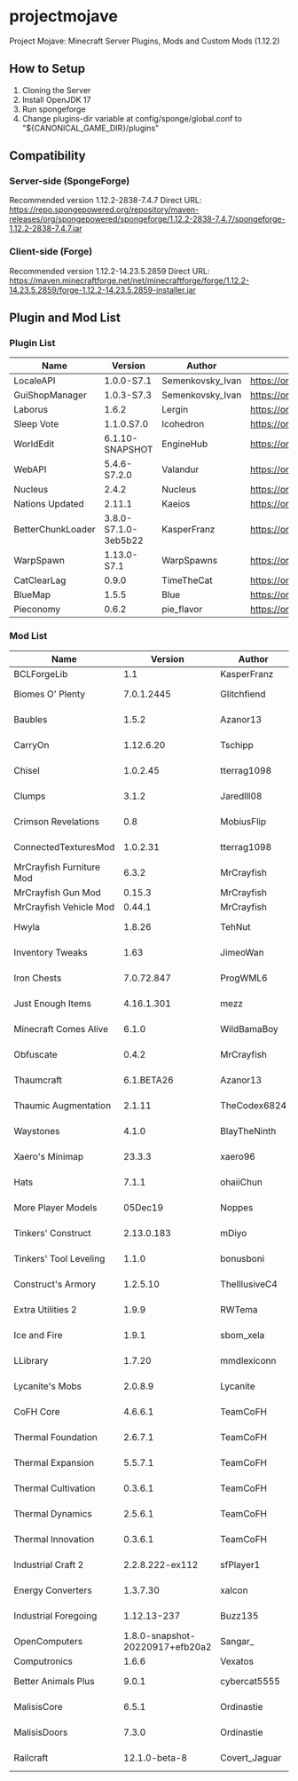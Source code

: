 # projectmojave
Project Mojave: Minecraft Server Plugins, Mods and Custom Mods (1.12.2)

## How to Setup
1. Cloning the Server
2. Install OpenJDK 17
3. Run spongeforge
4. Change plugins-dir variable at config/sponge/global.conf to "${CANONICAL_GAME_DIR}/plugins"

## Compatibility
### Server-side (SpongeForge)
Recommended version 1.12.2-2838-7.4.7
Direct URL: https://repo.spongepowered.org/repository/maven-releases/org/spongepowered/spongeforge/1.12.2-2838-7.4.7/spongeforge-1.12.2-2838-7.4.7.jar
### Client-side (Forge)
Recommended version 1.12.2-14.23.5.2859 
Direct URL: https://maven.minecraftforge.net/net/minecraftforge/forge/1.12.2-14.23.5.2859/forge-1.12.2-14.23.5.2859-installer.jar

## Plugin and Mod List
### Plugin List
| Name                      | Version                         | Author           | URL                                                                    |
| ------------------------- | ------------------------------- | ---------------- | ---------------------------------------------------------------------- |
| LocaleAPI                 | 1.0.0-S7.1                      | Semenkovsky_Ivan | https://ore.spongepowered.org/Semenkovsky_Ivan/LocaleAPI               |
| GuiShopManager            | 1.0.3-S7.3                      | Semenkovsky_Ivan | https://ore.spongepowered.org/Semenkovsky_Ivan/GuiShopManager          |
| Laborus                   | 1.6.2                           | Lergin           | https://ore.spongepowered.org/Lergin/Laborus                           |
| Sleep Vote                | 1.1.0.S7.0                      | Icohedron        | https://ore.spongepowered.org/Icohedron/Sleep-Vote                     |
| WorldEdit                 | 6.1.10-SNAPSHOT                 | EngineHub        | https://ore.spongepowered.org/EngineHub/WorldEdit                      |
| WebAPI                    | 5.4.6-S7.2.0                    | Valandur         | https://ore.spongepowered.org/Valandur/Web-API                         |
| Nucleus                   | 2.4.2                           | Nucleus          | https://ore.spongepowered.org/Nucleus/Nucleus                          |
| Nations Updated           | 2.11.1                          | Kaeios           | https://ore.spongepowered.org/Kaeios/Nations-Updated                   |
| BetterChunkLoader         | 3.8.0-S7.1.0-3eb5b22            | KasperFranz      | https://ore.spongepowered.org/KasperFranz/BetterChunkLoader            |
| WarpSpawn                 | 1.13.0-S7.1                     | WarpSpawns       | https://ore.spongepowered.org/Brycey92/WarpSpawns                      |
| CatClearLag               | 0.9.0                           | TimeTheCat       | https://ore.spongepowered.org/TimeTheCat/CatClearLag                   |
| BlueMap                   | 1.5.5                           | Blue             | https://ore.spongepowered.org/Blue/BlueMap                             |
| Pieconomy                 | 0.6.2                           | pie_flavor       | https://ore.spongepowered.org/pie_flavor/Pieconomy                     |

### Mod List
| Name                      | Version                         | Author           | URL                                                                    |
| ------------------------- | ------------------------------- | ---------------- | ---------------------------------------------------------------------- |
| BCLForgeLib               | 1.1                             | KasperFranz      | https://github.com/KasperFranz/BCLForgeLib                             |
| Biomes O' Plenty          | 7.0.1.2445                      | Glitchfiend      | https://www.curseforge.com/minecraft/mc-mods/biomes-o-plenty           |
| Baubles                   | 1.5.2                           | Azanor13         | https://www.curseforge.com/minecraft/mc-mods/baubles                   |
| CarryOn                   | 1.12.6.20                       | Tschipp          | https://www.curseforge.com/minecraft/mc-mods/carry-on                  |
| Chisel                    | 1.0.2.45                        | tterrag1098      | https://www.curseforge.com/minecraft/mc-mods/chisel                    |
| Clumps                    | 3.1.2                           | Jaredlll08       | https://www.curseforge.com/minecraft/mc-mods/clumps                    |
| Crimson Revelations       | 0.8                             | MobiusFlip       | https://www.curseforge.com/minecraft/mc-mods/crimson-revelations       |
| ConnectedTexturesMod      | 1.0.2.31                        | tterrag1098      | https://www.curseforge.com/minecraft/mc-mods/ctm                       |
| MrCrayfish Furniture Mod  | 6.3.2                           | MrCrayfish       | https://mrcrayfish.com/mods?id=cfm                                     |
| MrCrayfish Gun Mod        | 0.15.3                          | MrCrayfish       | https://mrcrayfish.com/mods?id=cgm                                     |
| MrCrayfish Vehicle Mod    | 0.44.1                          | MrCrayfish       | https://mrcrayfish.com/mods?id=vehicle                                 |
| Hwyla                     | 1.8.26                          | TehNut           | https://www.curseforge.com/minecraft/mc-mods/hwyla                     |
| Inventory Tweaks          | 1.63                            | JimeoWan         | https://www.curseforge.com/minecraft/mc-mods/inventory-tweaks          |
| Iron Chests               | 7.0.72.847                      | ProgWML6         | https://www.curseforge.com/minecraft/mc-mods/iron-chests               |
| Just Enough Items         | 4.16.1.301                      | mezz             | https://www.curseforge.com/minecraft/mc-mods/jei                       |
| Minecraft Comes Alive     | 6.1.0                           | WildBamaBoy      | https://www.curseforge.com/minecraft/mc-mods/minecraft-comes-alive-mca |
| Obfuscate                 | 0.4.2                           | MrCrayfish       | https://www.curseforge.com/minecraft/mc-mods/obfuscate                 |
| Thaumcraft                | 6.1.BETA26                      | Azanor13         | https://www.curseforge.com/minecraft/mc-mods/thaumcraft                |
| Thaumic Augmentation      | 2.1.11                          | TheCodex6824     | https://www.curseforge.com/minecraft/mc-mods/thaumic-augmentation      |
| Waystones                 | 4.1.0                           | BlayTheNinth     | https://www.curseforge.com/minecraft/mc-mods/waystones                 |
| Xaero's Minimap           | 23.3.3                          | xaero96          | https://www.curseforge.com/minecraft/mc-mods/xaeros-minimap            |
| Hats                      | 7.1.1                           | ohaiiChun        | https://www.curseforge.com/minecraft/mc-mods/hats                      |
| More Player Models        | 05Dec19                         | Noppes           | https://www.curseforge.com/minecraft/mc-mods/more-player-models        |
| Tinkers' Construct        | 2.13.0.183                      | mDiyo            | https://www.curseforge.com/minecraft/mc-mods/tinkers-construct         |
| Tinkers' Tool Leveling    | 1.1.0                           | bonusboni        | https://www.curseforge.com/minecraft/mc-mods/tinkers-tool-leveling     |
| Construct's Armory        | 1.2.5.10                        | TheIllusiveC4    | https://www.curseforge.com/minecraft/mc-mods/constructs-armory         |
| Extra Utilities 2         | 1.9.9                           | RWTema           | https://www.curseforge.com/minecraft/mc-mods/extra-utilities           |
| Ice and Fire              | 1.9.1                           | sbom_xela        | https://www.curseforge.com/minecraft/mc-mods/ice-and-fire-dragons      |
| LLibrary                  | 1.7.20                          | mmdlexiconn      | https://www.curseforge.com/minecraft/mc-mods/llibrary                  |
| Lycanite's Mobs           | 2.0.8.9                         | Lycanite         | https://www.curseforge.com/minecraft/mc-mods/lycanites-mobs            |
| CoFH Core                 | 4.6.6.1                         | TeamCoFH         | https://www.curseforge.com/minecraft/mc-mods/cofh-core                 |
| Thermal Foundation        | 2.6.7.1                         | TeamCoFH         | https://www.curseforge.com/minecraft/mc-mods/thermal-foundation        |
| Thermal Expansion         | 5.5.7.1                         | TeamCoFH         | https://www.curseforge.com/minecraft/mc-mods/thermal-expansion         |
| Thermal Cultivation       | 0.3.6.1                         | TeamCoFH         | https://www.curseforge.com/minecraft/mc-mods/thermal-cultivation       |
| Thermal Dynamics          | 2.5.6.1                         | TeamCoFH         | https://www.curseforge.com/minecraft/mc-mods/thermal-dynamics          |
| Thermal Innovation        | 0.3.6.1                         | TeamCoFH         | https://www.curseforge.com/minecraft/mc-mods/thermal-innovation        |
| Industrial Craft 2        | 2.2.8.222-ex112                 | sfPlayer1        | https://www.curseforge.com/minecraft/mc-mods/industrial-craft          |
| Energy Converters         | 1.3.7.30                        | xalcon           | https://www.curseforge.com/minecraft/mc-mods/energy-converters         |
| Industrial Foregoing      | 1.12.13-237                     | Buzz135          | https://www.curseforge.com/minecraft/mc-mods/industrial-foregoing      |
| OpenComputers             | 1.8.0-snapshot-20220917+efb20a2 | Sangar_          | https://www.curseforge.com/minecraft/mc-mods/opencomputers             |
| Computronics              | 1.6.6                           | Vexatos          | https://wiki.vexatos.com/wiki:computronics                             |
| Better Animals Plus       | 9.0.1                           | cybercat5555     | https://www.curseforge.com/minecraft/mc-mods/betteranimalsplus         |
| MalisisCore               | 6.5.1                           | Ordinastie       | https://www.curseforge.com/minecraft/mc-mods/malisiscore               |
| MalisisDoors              | 7.3.0                           | Ordinastie       | https://www.curseforge.com/minecraft/mc-mods/malisisdoors              |
| Railcraft                 | 12.1.0-beta-8                   | Covert_Jaguar    | https://www.curseforge.com/minecraft/mc-mods/railcraft                 |
